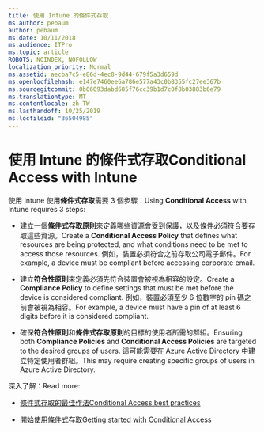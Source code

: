 ```yaml
---
title: 使用 Intune 的條件式存取
ms.author: pebaum
author: pebaum
ms.date: 10/11/2018
ms.audience: ITPro
ms.topic: article
ROBOTS: NOINDEX, NOFOLLOW
localization_priority: Normal
ms.assetid: aecba7c5-e86d-4ec8-9d44-679f5a3d659d
ms.openlocfilehash: e147e7460ee6a786e577a43c0b8355fc27ee367b
ms.sourcegitcommit: 0b06093dabd685f76cc39b1d7c0f8b03883b6e79
ms.translationtype: MT
ms.contentlocale: zh-TW
ms.lasthandoff: 10/25/2019
ms.locfileid: "36504985"
---
```

# <a name="conditional-access-with-intune"></a><span data-ttu-id="c1d1a-102">使用 Intune 的條件式存取</span><span class="sxs-lookup"><span data-stu-id="c1d1a-102">Conditional Access with Intune</span></span>

<span data-ttu-id="c1d1a-103">使用 Intune 使用**條件式存取**需要 3 個步驟：</span><span class="sxs-lookup"><span data-stu-id="c1d1a-103">Using **Conditional Access** with Intune requires 3 steps:</span></span> 
  
- <span data-ttu-id="c1d1a-104">建立一個**條件式存取原則**來定義哪些資源會受到保護，以及條件必須符合要存取這些資源。</span><span class="sxs-lookup"><span data-stu-id="c1d1a-104">Create a **Conditional Access Policy** that defines what resources are being protected, and what conditions need to be met to access those resources.</span></span> <span data-ttu-id="c1d1a-105">例如，裝置必須符合之前存取公司電子郵件。</span><span class="sxs-lookup"><span data-stu-id="c1d1a-105">For example, a device must be compliant before accessing corporate email.</span></span> 
    
- <span data-ttu-id="c1d1a-106">建立**符合性原則**來定義必須先符合裝置會被視為相容的設定。</span><span class="sxs-lookup"><span data-stu-id="c1d1a-106">Create a **Compliance Policy** to define settings that must be met before the device is considered compliant.</span></span> <span data-ttu-id="c1d1a-107">例如，裝置必須至少 6 位數字的 pin 碼之前會被視為相容。</span><span class="sxs-lookup"><span data-stu-id="c1d1a-107">For example, a device must have a pin of at least 6 digits before it is considered compliant.</span></span> 
    
- <span data-ttu-id="c1d1a-108">確保**符合性原則**和**條件式存取原則**的目標的使用者所需的群組。</span><span class="sxs-lookup"><span data-stu-id="c1d1a-108">Ensuring both **Compliance Policies** and **Conditional Access Policies** are targeted to the desired groups of users.</span></span> <span data-ttu-id="c1d1a-109">這可能需要在 Azure Active Directory 中建立特定使用者群組。</span><span class="sxs-lookup"><span data-stu-id="c1d1a-109">This may require creating specific groups of users in Azure Active Directory.</span></span> 
    
<span data-ttu-id="c1d1a-110">深入了解：</span><span class="sxs-lookup"><span data-stu-id="c1d1a-110">Read more:</span></span>
  
- [<span data-ttu-id="c1d1a-111">條件式存取的最佳作法</span><span class="sxs-lookup"><span data-stu-id="c1d1a-111">Conditional Access best practices</span></span>](https://docs.microsoft.com/azure/active-directory/conditional-access/best-practices)
    
- [<span data-ttu-id="c1d1a-112">開始使用條件式存取</span><span class="sxs-lookup"><span data-stu-id="c1d1a-112">Getting started with Conditional Access </span></span>](https://docs.microsoft.com/azure/active-directory/active-directory-conditional-access-azure-portal-get-started)
    

